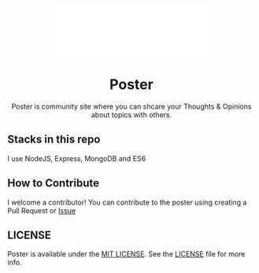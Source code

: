 <p align="center">
  <a href="https://best-poster.herokuapp.com">
    <img src="https://github.com/Novelier-Webbelier/poster/blob/master/uploads/logo.png?raw=true" alt="Poster">
  </a>
</p>

<h1 align="center">
  Poster
</h1>

<p align="center">
  Poster is community site where you can shcare your Thoughts & Opinions about topics with others.
</p>

## Stacks in this repo

I use NodeJS, Express, MongoDB and ES6

## How to Contribute

I welcome a contributor! You can contribute to the poster using creating a Pull Request or [Issue](https://github.com/Novelier-Webbelier/poster/issues/new)

## LICENSE

Poster is available under the [MIT LICENSE](https://docs.github.com/en/repositories/managing-your-repositorys-settings-and-features/customizing-your-repository/licensing-a-repository). See the [LICENSE](./LICENSE) file for more info.
